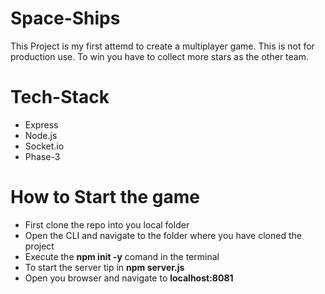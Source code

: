 # Space-Ships

This Project is my first attemd to create a multiplayer game. This is not for production use. To win you have to collect more stars as the other team.

# Tech-Stack

- Express
- Node.js
- Socket.io
- Phase-3

# How to Start the game

- First clone the repo into you local folder
- Open the CLI and navigate to the folder where you have cloned the project
- Execute the **npm init -y** comand in the terminal
- To start the server tip in **npm server.js**
- Open you browser and navigate to **localhost:8081**
